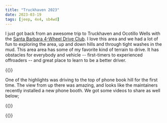 ```yaml
---
title: "Truckhaven 2023"
date: 2023-03-19
tags: [jeep, 4x4, sb4wd]
---
```

I just got back from an awesome trip to Truckhaven and Ocotillo Wells with the [Santa Barbara 4-Wheel Drive Club](https://www.santabarbara4wdclub.com/). I love this area and we had a lot of fun to exploring the area, up and down hills and through tight washes in the mud.  This area area has some of my favorite kind of terrain to drive.  It has obstacles for everybody and vehicle -- first-timers to experienced offroaders -- and great place to learn to be a better driver.

{{<gallery>}}

One of the highlights was driving to the top of phone book hill for the first time. The view from up there was amazing, and looks like the maintainers recently installed a new phone booth. We got some videos to share as well below;

{{<youtube id="DH6qpusbWrA" title="Truckhaven 2023 - Rock Buggy Notch up the left line" >}}

{{<youtube id="9u5W6DYOdKg" title="Truckhaven 2023 - Rock Buggy Notch down the right line">}}
